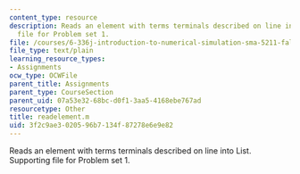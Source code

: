 ```yaml
---
content_type: resource
description: Reads an element with terms terminals described on line into List. Supporting
  file for Problem set 1.
file: /courses/6-336j-introduction-to-numerical-simulation-sma-5211-fall-2003/3f2c9ae3020596b7134f87278e6e9e82_readelement.m
file_type: text/plain
learning_resource_types:
- Assignments
ocw_type: OCWFile
parent_title: Assignments
parent_type: CourseSection
parent_uid: 07a53e32-68bc-d0f1-3aa5-4168ebe767ad
resourcetype: Other
title: readelement.m
uid: 3f2c9ae3-0205-96b7-134f-87278e6e9e82
---
```

Reads an element with terms terminals described on line into List. Supporting file for Problem set 1.

